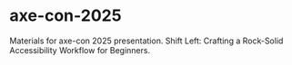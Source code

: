 # axe-con-2025
Materials for axe-con 2025 presentation. Shift Left: Crafting a Rock-Solid Accessibility Workflow for Beginners.
